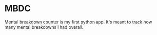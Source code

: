 # MBDC
Mental breakdown counter is my first python app. It's meant to track how many mental breakdowns I had overall.
